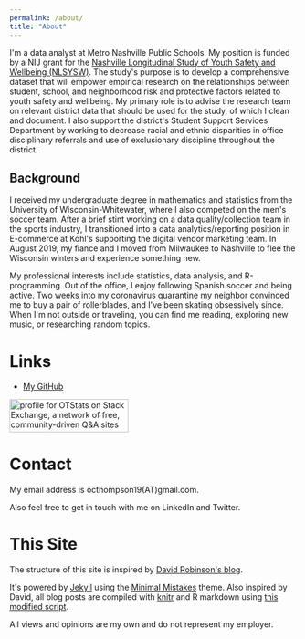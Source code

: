 ```yaml
---
permalink: /about/
title: "About"
---
```


I'm a data analyst at Metro Nashville Public Schools. My position is funded by a NIJ grant for the [Nashville Longitudinal Study of Youth Safety and Wellbeing (NLSYSW)](https://news.vanderbilt.edu/2016/11/21/right-resources-at-the-right-time-goal-of-public-private-partnership-for-nashville-youths/). The study's purpose is to develop a comprehensive dataset that will empower empirical research on the relationships between student, school, and neighborhood risk and protective factors related to youth safety and wellbeing. My primary role is to advise the research team on relevant district data that should be used for the study, of which I clean and document. I also support the district's Student Support Services Department by working to decrease racial and ethnic disparities in office disciplinary referrals and use of exclusionary discipline throughout the district.

## Background
I received my undergraduate degree in mathematics and statistics from the University of Wisconsin-Whitewater, where I also competed on the men's soccer team. 
After a brief stint working on a data quality/collection team in the sports industry, I transitioned into a data analytics/reporting position in E-commerce at Kohl's supporting the digital vendor marketing team. 
In August 2019, my fiance and I moved from Milwaukee to Nashville to flee the Wisconsin winters and experience something new. 

My professional interests include statistics, data analysis, and R-programming. 
Out of the office, I enjoy following Spanish soccer and being active. 
Two weeks into my coronavirus quarantine my neighbor convinced me to buy a pair of rollerblades, and I've been skating obsessively since. 
When I'm not outside or traveling, you can find me reading, exploring new music, or researching random topics.


Links
=====

* [My GitHub](https://github.com/otstats)

<a href="https://stackexchange.com/users/13063037"><img src="https://stackexchange.com/users/flair/13063037.png" width="208" height="58" alt="profile for OTStats on Stack Exchange, a network of free, community-driven Q&amp;A sites" title="profile for OTStats on Stack Exchange, a network of free, community-driven Q&amp;A sites"></a>


Contact
=====
My email address is octhompson19(AT)gmail.com. 

Also feel free to get in touch with me on LinkedIn and Twitter. 

This Site
=====

The structure of this site is inspired by [David Robinson's blog](http://varianceexplained.org/).

It's powered by [Jekyll](http://jekyllrb.com/) using the [Minimal Mistakes](http://mademistakes.com/minimal-mistakes/) theme. Also inspired by David, all blog posts are compiled with [knitr](http://yihui.name/knitr/) and R markdown using [this modified script](https://github.com/otstats/otstats.github.io/blob/master/_scripts/knitpages.R).

All views and opinions are my own and do not represent my employer.
